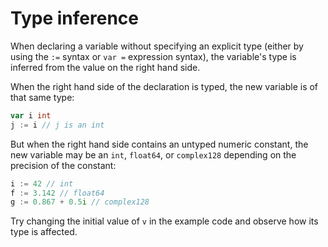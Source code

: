 # Type inference

When declaring a variable without specifying an explicit type (either by using the `:=` syntax or `var =` expression syntax), the variable's type is inferred from the value on the right hand side.

When the right hand side of the declaration is typed, the new variable is of that same type:

```go
var i int
j := i // j is an int
```

But when the right hand side contains an untyped numeric constant, the new variable may be an `int`, `float64`, or `complex128` depending on the precision of the constant:

```go
i := 42 // int
f := 3.142 // float64
g := 0.867 + 0.5i // complex128
```

Try changing the initial value of `v` in the example code and observe how its type is affected.

